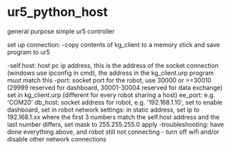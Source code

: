 # ur5_python_host
general purpose simple ur5 controller

set up connection:
-copy contents of kg_client to a memory stick and save program to ur5

-self.host: host pc ip address, this is the address of the socket connection (windows use ipconfig in cmd), the address in the kg_client.urp program must match this
-port:  socket port for the robot, use 30000 or >=30010 (29999 reserved for dashboard, 30001-30004 reserved for data exchange) set in kg_client.urp (different for every robot sharing a host)
        ee_port: e.g. 'COM20'
        db_host: socket address for robot, e.g. '192.168.1.10', set to enable dashboard, set in robot network settings: 
                                    in static address, set ip to 192.168.1.xx where the first 3 numbers match the self.host address and the last number differs, 
                                    set mask to 255.255.255.0
                                    apply
-troubleshooting:
    have done everything above, and robot still not connecting - turn off wifi and/or disable other network connections
